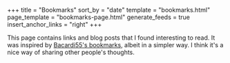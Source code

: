+++
title = "Bookmarks"
sort_by = "date"
template = "bookmarks.html"
page_template = "bookmarks-page.html"
generate_feeds = true
insert_anchor_links = "right"
+++

This page contains links and blog posts that I found interesting to read. It was inspired by [Bacardi55's bookmarks](https://bacardi55.io/bookmarks/), albeit in a simpler way. I think it's a nice way of sharing other people's thoughts.
